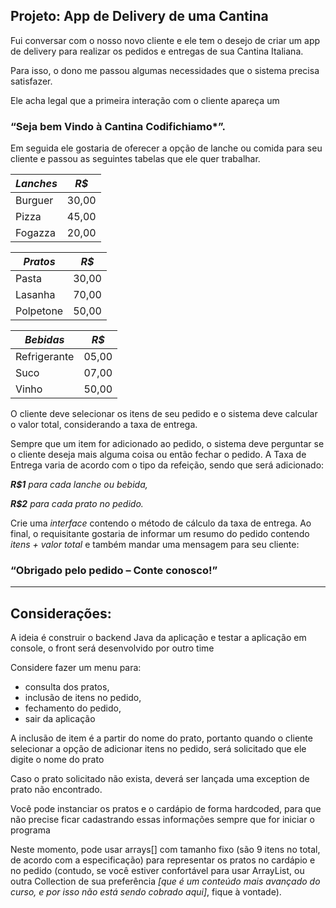 ## Projeto: App de Delivery de uma Cantina
Fui conversar com o nosso novo cliente e ele tem o desejo de criar um app de delivery para realizar os pedidos e entregas de sua Cantina Italiana.

Para isso, o dono me passou algumas necessidades que o sistema precisa satisfazer.

Ele acha legal que a primeira interação com o cliente apareça um 
### “Seja bem Vindo à Cantina Codifichiamo*”.

Em seguida ele gostaria de oferecer a opção de lanche ou comida para seu cliente e passou as seguintes tabelas que ele quer trabalhar.

| _Lanches_ | _R$_  |
|-----------|-------|
| Burguer   | 30,00 |
| Pizza     | 45,00 |
| Fogazza   | 20,00 |

| _Pratos_  | _R$_  |
|-----------|-------|
| Pasta     | 30,00 |
| Lasanha   | 70,00 |
| Polpetone | 50,00 |

| _Bebidas_    | _R$_  |
|--------------|-------|
| Refrigerante | 05,00 |
| Suco         | 07,00 |
| Vinho        | 50,00 |

O cliente deve selecionar os itens de seu pedido e o sistema deve calcular o valor total, considerando a taxa de entrega.

Sempre que um item for adicionado ao pedido, o sistema deve perguntar se o cliente deseja mais alguma coisa ou então fechar o pedido.
A Taxa de Entrega varia de acordo com o tipo da refeição, sendo que será adicionado: 

_**R$1** para cada lanche ou bebida,_ 

_**R$2** para cada prato no pedido._

Crie uma _interface_ contendo o método de cálculo da taxa de entrega.
Ao final, o requisitante gostaria de informar um resumo do pedido contendo _itens + valor total_ e também mandar uma mensagem para seu cliente: 
### “Obrigado pelo pedido – Conte conosco!”

***

## Considerações:

A ideia é construir o backend Java da aplicação e testar a aplicação em console, o front será desenvolvido por outro time

Considere fazer um menu para: 
- consulta dos pratos, 
- inclusão de itens no pedido, 
- fechamento do pedido, 
- sair da aplicação

A inclusão de item é a partir do nome do prato, portanto quando o cliente selecionar a opção de adicionar itens no pedido, será solicitado que ele digite o nome do prato

Caso o prato solicitado não exista, deverá ser lançada uma exception de prato não encontrado.

Você pode instanciar os pratos e o cardápio de forma hardcoded, para que não precise ficar cadastrando essas informações sempre que for iniciar o programa

Neste momento, pode usar arrays[] com tamanho fixo (são 9 itens no total, de acordo com a especificação) para representar os pratos no cardápio e no pedido (contudo, se você estiver confortável para usar ArrayList, ou outra Collection de sua preferência
_[que é um conteúdo mais avançado do curso, e por isso não está sendo cobrado aqui]_, fique à vontade).
